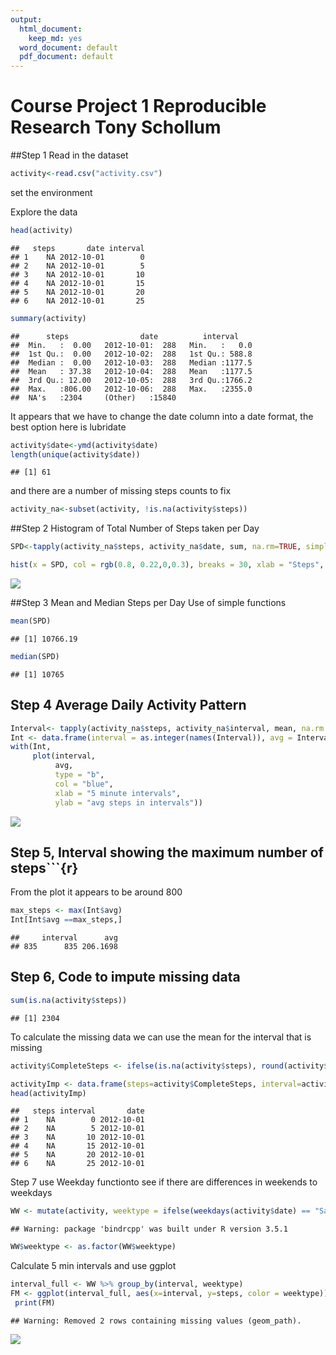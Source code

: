 ```yaml
---
output:
  html_document: 
    keep_md: yes
  word_document: default
  pdf_document: default
---
```

Course Project 1 Reproducible Research Tony Schollum
=======================================================

##Step 1 Read in the dataset


```r
activity<-read.csv("activity.csv")
```
set the environment



Explore the data

```r
head(activity)
```

```
##   steps       date interval
## 1    NA 2012-10-01        0
## 2    NA 2012-10-01        5
## 3    NA 2012-10-01       10
## 4    NA 2012-10-01       15
## 5    NA 2012-10-01       20
## 6    NA 2012-10-01       25
```

```r
summary(activity)
```

```
##      steps                date          interval     
##  Min.   :  0.00   2012-10-01:  288   Min.   :   0.0  
##  1st Qu.:  0.00   2012-10-02:  288   1st Qu.: 588.8  
##  Median :  0.00   2012-10-03:  288   Median :1177.5  
##  Mean   : 37.38   2012-10-04:  288   Mean   :1177.5  
##  3rd Qu.: 12.00   2012-10-05:  288   3rd Qu.:1766.2  
##  Max.   :806.00   2012-10-06:  288   Max.   :2355.0  
##  NA's   :2304     (Other)   :15840
```

It appears that we have to change the date column into a date format, the best option here is lubridate


```r
activity$date<-ymd(activity$date)
length(unique(activity$date))
```

```
## [1] 61
```

and there are a number of missing steps counts to fix

```r
activity_na<-subset(activity, !is.na(activity$steps))
```

##Step 2 Histogram of Total Number of Steps taken per Day


```r
SPD<-tapply(activity_na$steps, activity_na$date, sum, na.rm=TRUE, simplify = T)

hist(x = SPD, col = rgb(0.8, 0.22,0,0.3), breaks = 30, xlab = "Steps", ylab = "Frequency", main = "Total Number of Steps Taken Per Day")
```

![](PA1_template_files/figure-html/unnamed-chunk-6-1.png)<!-- -->

##Step 3 Mean and Median Steps per Day
Use of simple functions

```r
mean(SPD)
```

```
## [1] 10766.19
```

```r
median(SPD)
```

```
## [1] 10765
```
## Step 4 Average Daily Activity Pattern

```r
Interval<- tapply(activity_na$steps, activity_na$interval, mean, na.rm = TRUE, simplify = T)
Int <- data.frame(interval = as.integer(names(Interval)), avg = Interval)
with(Int,
     plot(interval,
          avg,
          type = "b",
          col = "blue",
          xlab = "5 minute intervals",
          ylab = "avg steps in intervals"))
```

![](PA1_template_files/figure-html/unnamed-chunk-8-1.png)<!-- -->

## Step 5, Interval showing the maximum number of steps```{r}
From the plot it appears to be around 800

```r
max_steps <- max(Int$avg)
Int[Int$avg ==max_steps,]
```

```
##     interval      avg
## 835      835 206.1698
```

## Step 6, Code to impute missing data

```r
sum(is.na(activity$steps))
```

```
## [1] 2304
```

To calculate the missing data we can use the mean for the interval that is missing

```r
activity$CompleteSteps <- ifelse(is.na(activity$steps), round(activity$steps[match(activity$interval, activity$interval)],0), activity$steps)
```


```r
activityImp <- data.frame(steps=activity$CompleteSteps, interval=activity$interval, date=activity$date)
head(activityImp)
```

```
##   steps interval       date
## 1    NA        0 2012-10-01
## 2    NA        5 2012-10-01
## 3    NA       10 2012-10-01
## 4    NA       15 2012-10-01
## 5    NA       20 2012-10-01
## 6    NA       25 2012-10-01
```
Step 7 use Weekday functionto see if there are differences in weekends to weekdays

```r
WW <- mutate(activity, weektype = ifelse(weekdays(activity$date) == "Saturday" | weekdays(activity$date) == "Sunday", "weekend", "weekday"))
```

```
## Warning: package 'bindrcpp' was built under R version 3.5.1
```

```r
WW$weektype <- as.factor(WW$weektype)
```
Calculate 5 min intervals and use ggplot 

```r
interval_full <- WW %>% group_by(interval, weektype) 
FM <- ggplot(interval_full, aes(x=interval, y=steps, color = weektype)) + geom_line() + facet_wrap(~weektype, ncol = 1, nrow=2)
 print(FM)
```

```
## Warning: Removed 2 rows containing missing values (geom_path).
```

![](PA1_template_files/figure-html/unnamed-chunk-14-1.png)<!-- -->
